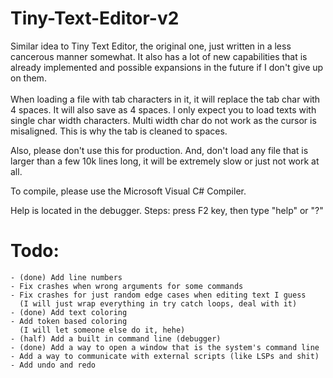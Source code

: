 # Tiny-Text-Editor-v2

Similar idea to Tiny Text Editor, the original one, just written in a less cancerous manner somewhat. It also has a lot of new capabilities that is already implemented and possible expansions in the future if I don't give up on them.
<br><br>
When loading a file with tab characters in it, it will replace the tab char with 4 spaces. It will also save as 4 spaces. I only expect you to load texts with single char width characters. Multi width char do not work as the cursor is misaligned. This is why the tab is cleaned to spaces.

Also, please don't use this for production. And, don't load any file that is larger than a few 10k lines long, it will be extremely slow or just not work at all.

To compile, please use the Microsoft Visual C# Compiler.

Help is located in the debugger. Steps: press F2 key, then type "help" or "?"

# Todo: <br>

    - (done) Add line numbers
    - Fix crashes when wrong arguments for some commands
    - Fix crashes for just random edge cases when editing text I guess 
      (I will just wrap everything in try catch loops, deal with it)
    - (done) Add text coloring
    - Add token based coloring 
      (I will let someone else do it, hehe)
    - (half) Add a built in command line (debugger)
    - (done) Add a way to open a window that is the system's command line
    - Add a way to communicate with external scripts (like LSPs and shit)
    - Add undo and redo
